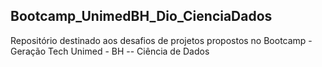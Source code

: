 ## Bootcamp_UnimedBH_Dio_CienciaDados


Repositório destinado aos desafios de projetos propostos no Bootcamp - Geração Tech Unimed - BH  --  Ciência de Dados 
